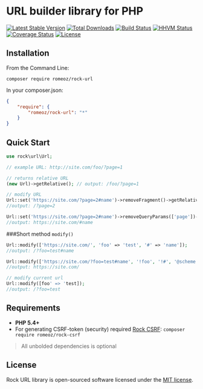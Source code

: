 URL builder library for PHP
=================

[![Latest Stable Version](https://poser.pugx.org/romeOz/rock-url/v/stable.svg)](https://packagist.org/packages/romeOz/rock-url)
[![Total Downloads](https://poser.pugx.org/romeOz/rock-url/downloads.svg)](https://packagist.org/packages/romeOz/rock-url)
[![Build Status](https://travis-ci.org/romeOz/rock-url.svg?branch=master)](https://travis-ci.org/romeOz/rock-url)
[![HHVM Status](http://hhvm.h4cc.de/badge/romeoz/rock-url.svg)](http://hhvm.h4cc.de/package/romeoz/rock-url)
[![Coverage Status](https://coveralls.io/repos/romeOz/rock-url/badge.svg?branch=master)](https://coveralls.io/r/romeOz/rock-url?branch=master)
[![License](https://poser.pugx.org/romeOz/rock-url/license.svg)](https://packagist.org/packages/romeOz/rock-url)

Installation
-------------------

From the Command Line:

```
composer require romeoz/rock-url
```

In your composer.json:

```json
{
    "require": {
        "romeoz/rock-url": "*"
    }
}
```

Quick Start
-------------------

```php
use rock\url\Url;

// example URL: http://site.com/foo/?page=1

// returns relative URL
(new Url)->getRelative(); // output: /foo/?page=1

// modify URL
Url::set('https://site.com/?page=2#name')->removeFragment()->getRelative(); 
//output: /?page=2

Url::set('https://site.com/?page=2#name')->removeQueryParams(['page'])->getAbsolute(); 
//output: https://site.com/#name
```

###Short method `modify()`

```php
Url::modify(['https://site.com/', 'foo' => 'test', '#' => 'name']);
//output: /?foo=test#name

Url::modify(['https://site.com/?foo=test#name', '!foo', '!#', '@scheme' => Url::ABS]);
//output: https://site.com/

// modify current url
Url::modify([foo' => 'test]);
//output: /?foo=test
```

Requirements
-------------------
 * **PHP 5.4+**
 * For generating CSRF-token (security) required [Rock CSRF](https://github.com/romeOz/rock-csrf): `composer require romeoz/rock-csrf`

>All unbolded dependencies is optional

License
-------------------

Rock URL library is open-sourced software licensed under the [MIT license](http://opensource.org/licenses/MIT).